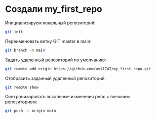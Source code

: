# Создали my_first_repo
Инициализируем локальный репозиторий:
```sh
git init
```
Переименовать ветку GIT master в main:
```sh
git branch -M main
```
Задать удаленный репозиторий по умолчанию:
```sh
git remote add origin https://github.com/avil747/my_first_repo.git
```
Отобразить заданный удаленный репозиторий:
```sh
git remote show
```
Синхронизировать локальные изменения репо с внешним репозиторием:
```sh
git push -u origin main
```
